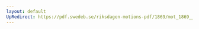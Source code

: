 ```yaml
---
layout: default
UpRedirect: https://pdf.swedeb.se/riksdagen-motions-pdf/1869/mot_1869__ak__00255/mot_1869__ak__00255_001.pdf
---
```


